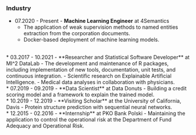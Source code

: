 ### Industry

* 07.2020 - Present - **Machine Learning Engineer** at 4Semantics
  - The application of weak supervision methods to named entities extraction from the corporation documents.  
  - Docker-based deployment of machine learning models.

<br/>
* 03.2017 - 10.2021 - **Researcher and Statistical Software Developer** at MI^2 DataLab
  - The development and maintenance of R packages, including implementation of new tools, documentation, unit tests, and continuous integration.
  - Scientific research on Explainable Artificial Intelligence.
  - Medical data analyses in collaboration with physicians.

<br/>
* 07.2019 - 09.2019 - **Data Scientist** at Data Donuts
  - Building a credit scoring model and a framework to explain the trained model.

<br/>
* 10.2019 - 12.2019 - **Visiting Scholar** at the University of California, Davis 
  - Protein structure prediction with sequential neural networks.

<br/>
* 12.2015 - 02.2016 - **Internship** at  PKO Bank Polski
  - Maintaining the application to control the operational risk at the Department of Fund Adequacy and Operational Risk.